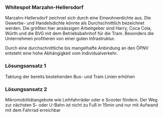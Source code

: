 ### Whitespot Marzahn-Hellersdorf

Marzahn-Hellersdorf zeichnet sich durch eine Einwohnerdichte aus. Die Gewerbe- und Handelsdichte könnte als Durchschnittlich bezeichnet werden. Die größten hier ansässigen Arbeitgeber sind Harry, Coca Cola, Würth und die BVG mit dem Betriebsbahnhof für die Tram. Besonders die Unternehmen profitieren von einer guten Infrastruktur.

Durch eine durchschnittliche bis mangelhafte Anbindung an den ÖPNV entsteht eine hohe Abhängigkeit vom Individualverkehr. 

### Lösungsansatz 1
Taktung der bereits bestehenden Bus- und Tram Linien erhöhen

### Lösungsansatz 2
Mikromobilitätangebote wie Leihfahrräder oder e Scooter fördern.
Der Weg zur nächsten S- oder U-Bahn ist nicht zu Fuß in 15min und nur mit Aufwand mit dem Fahrrad erreichbar
